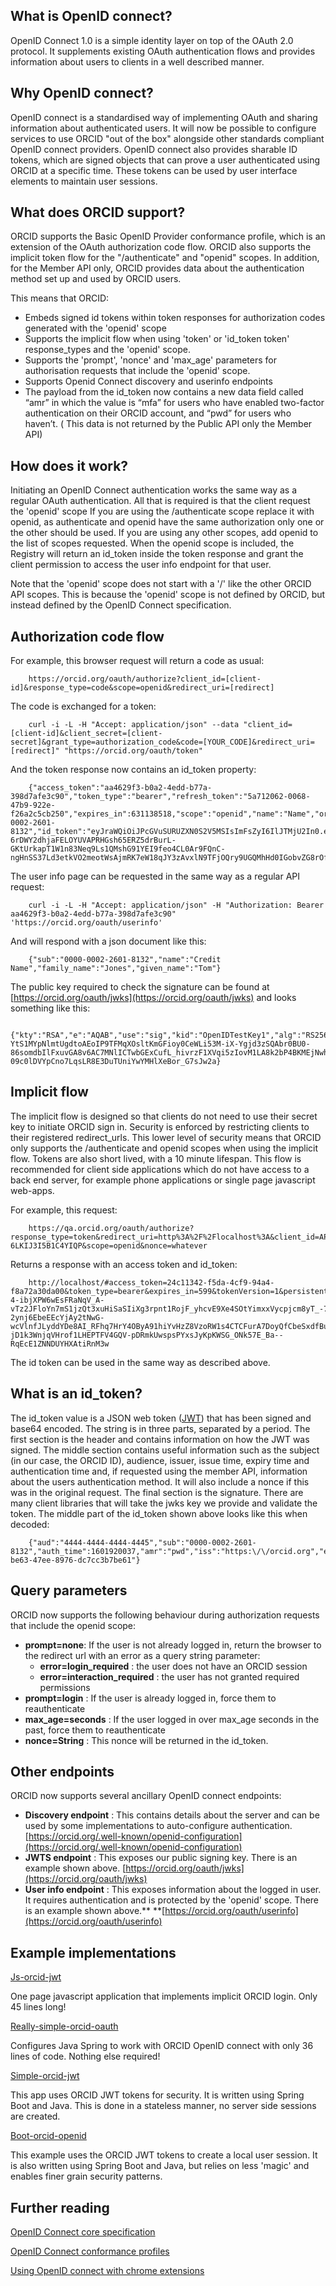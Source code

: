 ## **What is OpenID connect?** 

OpenID Connect 1.0 is a simple identity layer on top of the OAuth 2.0 protocol.  It supplements existing OAuth authentication flows and provides information about users to clients in a well described manner.  

## **Why OpenID connect?** 

OpenID connect is a standardised way of implementing OAuth and sharing information about authenticated users.  It will now be possible to configure services to use ORCID "out of the box" alongside other standards compliant OpenID connect providers.  OpenID connect also provides sharable ID tokens, which are signed objects that can prove a user authenticated using ORCID at a specific time.  These tokens can be used by user interface elements to maintain user sessions.

## **What does ORCID support?**

ORCID supports the Basic OpenID Provider conformance profile, which is an extension of the OAuth authorization code flow.   ORCID also supports the implicit token flow for the "/authenticate" and "openid" scopes. In addition, for the Member API only,  ORCID provides data about the authentication method set up and used by ORCID users.


This means that ORCID:

*   Embeds signed id tokens within token responses for authorization codes generated with the 'openid' scope
*   Supports the implicit flow when using 'token' or 'id_token token' response_types and the 'openid' scope. 
*   Supports the 'prompt', 'nonce' and 'max_age' parameters for authorisation requests that include the 'openid' scope.
*   Supports Openid Connect discovery and userinfo endpoints
*   The payload from the id_token now contains a new data field called “amr” in which the value is “mfa” for users who have enabled two-factor authentication on their ORCID account, and “pwd” for users who haven’t. ( This data is not returned by the Public API only the Member API)

## **How does it work?**

Initiating an OpenID Connect authentication works the same way as a regular OAuth authentication.  All that is required is that the client request the 'openid' scope If you are using the /authenticate scope replace it with openid, as authenticate and openid have the same authorization only one or the other should be used. If you are using any other scopes, add openid to the list of scopes requested. When the openid scope is included, the Registry will return an id_token inside the token response and grant the client permission to access the user info endpoint for that user.

Note that the 'openid' scope does not start with a '/' like the other ORCID API scopes.  This is because the 'openid' scope is not defined by ORCID, but instead defined by the OpenID Connect specification.

## **Authorization code flow**

For example, this browser request will return a code as usual:

```
    https://orcid.org/oauth/authorize?client_id=[client-id]&response_type=code&scope=openid&redirect_uri=[redirect]
```

The code is exchanged for a token:

```
    curl -i -L -H "Accept: application/json" --data "client_id=[client-id]&client_secret=[client-secret]&grant_type=authorization_code&code=[YOUR_CODE]&redirect_uri=[redirect]" "https://orcid.org/oauth/token"
```

And the token response now contains an id_token property:

```
    {"access_token":"aa4629f3-b0a2-4edd-b77a-398d7afe3c90","token_type":"bearer","refresh_token":"5a712062-0068-47b9-922e-f26a2c5cb250","expires_in":631138518,"scope":"openid","name":"Name","orcid":"0000-0002-2601-8132","id_token":"eyJraWQiOiJPcGVuSURUZXN0S2V5MSIsImFsZyI6IlJTMjU2In0.eyJhdWQiOiI0NDQ0LTQ0NDQtNDQ0NC00NDQ1Iiwic3ViIjoiMDAwMC0wMDAyLTI2MDEtODEzMiIsImF1dGhfdGltZSI6MTQ5NTcwNzI1NywiaXNzIjoiaHR0cHM6XC9cL29yY2lkLm9yZyIsImV4cCI6MTQ5NTcwNzg3MywiaWF0IjoxNDk1NzA3MjczLCJub25jZSI6Im4xIiwianRpIjoiZWFhNGQ1NjMtYmU2My00N2VlLTg5NzYtZGM3Y2MzYjdiZTYxIn0.Pt1wfwo7CHjYBKKgsCQiG4l3tHiDqIJ9t2PMSdBh568FK2gtPvVuuZHS-6rDWY2dhjaFELOYUVAPRHGsh65ERZ5drBurL-GKtUrkapT1W1n83Neq9Ls1QMshG91YEI9feo4CL0Ar9FQnC-ngHnSS37Ld3etkVO2meotWsAjmRK7eW18qJY3zAvxlN9TFjOQry9UGQMhHd0IGobvZG8rOfrXUJddXm7wcyK1RpgTdeZFhAfwJb1s1WQR1MUrDSIrP2BnLuAqPLPIoSRnvKP7vvZy3GkCRypaHPfEqZFq1iTZTNddlKCzrwb6bOF5HwuhE2c8CwiekAT7ku8s253fweQ"}
```

The user info page can be requested in the same way as a regular API request:

```
    curl -i -L -H "Accept: application/json" -H "Authorization: Bearer aa4629f3-b0a2-4edd-b77a-398d7afe3c90" 'https://orcid.org/oauth/userinfo'
```

And will respond with a json document like this:

```
    {"sub":"0000-0002-2601-8132","name":"Credit Name","family_name":"Jones","given_name":"Tom"}
```

The public key required to check the signature can be found at [https://orcid.org/oauth/jwks](https://orcid.org/oauth/jwks) and looks something like this:

```
    {"kty":"RSA","e":"AQAB","use":"sig","kid":"OpenIDTestKey1","alg":"RS256","n":"qCtxWP2HppC8PBEXUh6b5RPECAzQS01khDwbxCSndO-YtS1MYpNlmtUgdtoAEoIP9TFMqXOsltKmGFioy0CeWLi53M-iX-Ygjd3zSQAbr0BU0-86somdbIlFxuvGA8v6AC7MNlICTwbGExCufL_hivrzF1XVqi5zIovM1LA8k2bP4BKMEjNwhGBGJ0E9KcQYv65foZr9K0C6YYJDFE6YqsHP_czvbI1ij7MfDvN5cwmHRGMGOyzDCmT_SmjoZAZ4vSXbl2wI5txIj70RLLSK4oahktb-09c0lDVYpCno7LqsLR8E3DuTUniYwYMHlXeBor_G7sJw2a}
```

## **Implicit flow**

The implicit flow is designed so that clients do not need to use their secret key to initiate ORCID sign in.  Security is enforced by restricting clients to their registered redirect_urls.  This lower level of security means that ORCID only supports the /authenticate and openid scopes when using the implicit flow.  Tokens are also short lived, with a 10 minute lifespan.  This flow is recommended for client side applications which do not have access to a back end server, for example phone applications or single page javascript web-apps.

For example, this request:

```
    https://qa.orcid.org/oauth/authorize?response_type=token&redirect_uri=http%3A%2F%2Flocalhost%3A&client_id=APP-6LKIJ3I5B1C4YIQP&scope=openid&nonce=whatever
```

Returns a response with an access token and id_token:

```
    http://localhost/#access_token=24c11342-f5da-4cf9-94a4-f8a72a30da00&token_type=bearer&expires_in=599&tokenVersion=1&persistent=false&id_token=eyJraWQiOiJxYS1vcmNpZC1vcmctcjlhZmw3cWY2aGNnN2c5bmdzenU1bnQ3Z3pmMGVhNmkiLCJhbGciOiJSUzI1NiJ9.eyJhdF9oYXNoIjoiMW52bXZBbVdwaVd0Z3ZKZW1DQmVYUSIsImF1ZCI6IkFQUC02TEtJSjNJNUIxQzRZSVFQIiwic3ViIjoiMDAwMC0wMDAyLTUwNjItMjIwOSIsImF1dGhfdGltZSI6MTUwNTk4Nzg2MiwiaXNzIjoiaHR0cHM6XC9cL29yY2lkLm9yZyIsIm5hbWUiOiJNciBDcmVkaXQgTmFtZSIsImV4cCI6MTUwNTk4ODQ2MywiZ2l2ZW5fbmFtZSI6IlRvbSIsImlhdCI6MTUwNTk4Nzg2Mywibm9uY2UiOiJ3aGF0ZXZlciIsImZhbWlseV9uYW1lIjoiRGVtIiwianRpIjoiY2U0YzlmNWUtNTBkNC00ZjhiLTliYzItMmViMTI0ZDVkNmNhIn0.hhhts2-4-ibjXPW6wEsFRaNqV_A-vTz2JFloYn7mS1jzQt3xuHiSaSIiXg3rpnt1RojF_yhcvE9Xe4SOtYimxxVycpjcm8yT_-7lUSrc46UCt9qW6gV7L7KQyKDjNl23wVwIifpRD2JSnx6WbuC0GhAxB5-2ynj6EbeEEcYjAy2tNwG-wcVlnfJLyddYDe8AI_RFhq7HrY4OByA91hiYvHzZ8VzoRW1s4CTCFurA7DoyQfCbeSxdfBuDQbjAzXuZB5-jD1k3WnjqVHrof1LHEPTFV4GQV-pDRmkUwspsPYxsJyKpKWSG_ONk57E_Ba--RqEcE1ZNNDUYHXAtiRnM3w
```

The  id token can be used in the same way as described above.

## **What is an id_token?** 

The id_token value is a JSON web token ([JWT](https://jwt.io/)) that has been signed and base64 encoded. The string is in three parts, separated by a period.  The first section is the header and contains information on how the JWT was signed.  The middle section contains useful information such as the subject (in our case, the ORCID ID), audience, issuer, issue time, expiry time and authentication time and, if requested using the member API, information about the users authentication method. It will also include a nonce if this was in the original request.  The final section is the signature.  There are many client libraries that will take the jwks key we provide and validate the token.  The middle part of the id_token shown above looks like this when decoded:

```
    {"aud":"4444-4444-4444-4445","sub":"0000-0002-2601-8132","auth_time":1601920037,"amr":"pwd","iss":"https:\/\/orcid.org","exp":1602006492,"iat":1601920092,"nonce":"n1","jti":"eaa4d563-be63-47ee-8976-dc7cc3b7be61"}
```

## **Query parameters** 

ORCID now supports the following behaviour during authorization requests that include the openid scope:

*   **prompt=none**:  If the user is not already logged in, return the browser to the redirect url with an error as a query string parameter:
    *   **error=login_required**  : the user does not have an ORCID session
    *   **error=interaction_required** : the user has not granted required permissions
*   **prompt=login** :  If the user is already logged in, force them to reauthenticate
*   **max_age=seconds** :  If the user logged in over max_age seconds in the past, force them to reauthenticate
*   **nonce=String** :  This nonce will be returned in the id_token.

## **Other endpoints** 

ORCID now supports several ancillary OpenID connect endpoints:

*   **Discovery endpoint** : This contains details about the server and can be used by some implementations to auto-configure authentication.
[https://orcid.org/.well-known/openid-configuration](https://orcid.org/.well-known/openid-configuration)
*   **JWTS endpoint** : This exposes our public signing key.  There is an example shown above.
[https://orcid.org/oauth/jwks](https://orcid.org/oauth/jwks)
*   **User info endpoint** : This exposes information about the logged in user.  It requires authentication and is protected by the 'openid' scope.  There is an example shown above.**
**[https://orcid.org/oauth/userinfo](https://orcid.org/oauth/userinfo)

## **Example implementations** 

[Js-orcid-jwt](https://github.com/ORCID/orcid-spring-oauth-examples/tree/master/js-orcid-jwt)

One page javascript application that implements implicit ORCID login.  Only 45 lines long!

[Really-simple-orcid-oauth](https://github.com/ORCID/orcid-spring-oauth-examples/tree/master/really-simple-orcid-oauth)

Configures Java Spring to work with ORCID OpenID connect with only 36 lines of code.  Nothing else required!

[Simple-orcid-jwt](https://github.com/ORCID/orcid-spring-oauth-examples/tree/master/boot-orcid-jwt)

This app uses ORCID JWT tokens for security. It is written using Spring Boot and Java.  This is done in a stateless manner, no server side sessions are created.

[Boot-orcid-openid](https://github.com/ORCID/orcid-spring-oauth-examples/tree/master/boot-orcid-openid)

This example uses the ORCID JWT tokens to create a local user session.  It is also written using Spring Boot and Java, but relies on less 'magic' and enables finer grain security patterns.

## **Further reading**

[OpenID Connect core specification](http://openid.net/specs/openid-connect-core-1_0.html)

[OpenID Connect conformance profiles](http://openid.net/wordpress-content/uploads/2016/12/OpenID-Connect-Conformance-Profiles.pdf)

[Using OpenID connect with chrome extensions](https://developer.chrome.com/apps/app_identity#non)
